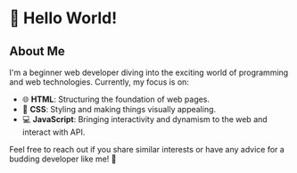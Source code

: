 # 👋 Hello World!

## About Me
I'm a beginner web developer diving into the exciting world of programming and web technologies. Currently, my focus is on:

- 🌐 **HTML**: Structuring the foundation of web pages.
- 🎨 **CSS**: Styling and making things visually appealing.
- 💻 **JavaScript**: Bringing interactivity and dynamism to the web and interact with API.

Feel free to reach out if you share similar interests or have any advice for a budding developer like me! 🚀
